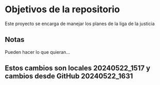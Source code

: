 # Objetivos de la repositorio

Este proyecto se encarga de manejar los planes de la liga de la justicia


## Notas
Pueden hacer lo que quieran...

## Estos cambios son locales 20240522_1517 y cambios desde GitHub 20240522_1631
